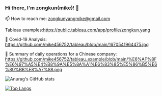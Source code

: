 ### Hi there, I'm zongkun(mike)! 👋

📫 How to reach me: zongkunyangmike@gmail.com

Tableau examples:https://public.tableau.com/app/profile/zongkun.yang

🌱 Covid-19 Analysis:
https://github.com/mike456752/tableau/blob/main/1670541964475.jpg

🌱 Summary of daily operations for a Chinese company:
https://github.com/mike456752/tableau_example/blob/main/%E6%AF%8F%E6%97%A5%E4%B8%9A%E5%8A%A1%E6%83%85%E5%86%B5%E6%80%BB%E8%A7%88.png


![Anurag's GitHub stats](https://github-readme-stats.vercel.app/api?username=mike456752&show_icons=true&theme=radical)

[![Top Langs](https://github-readme-stats.vercel.app/api/top-langs/?username=mike456752&layout=compact)](https://github.com/anuraghazra/github-readme-stats)
